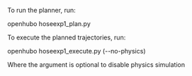 To run the planner, run:

openhubo hoseexp1_plan.py

To execute the planned trajectories, run:

openhubo hoseexp1_execute.py (--no-physics)

Where the argument is optional to disable physics simulation

